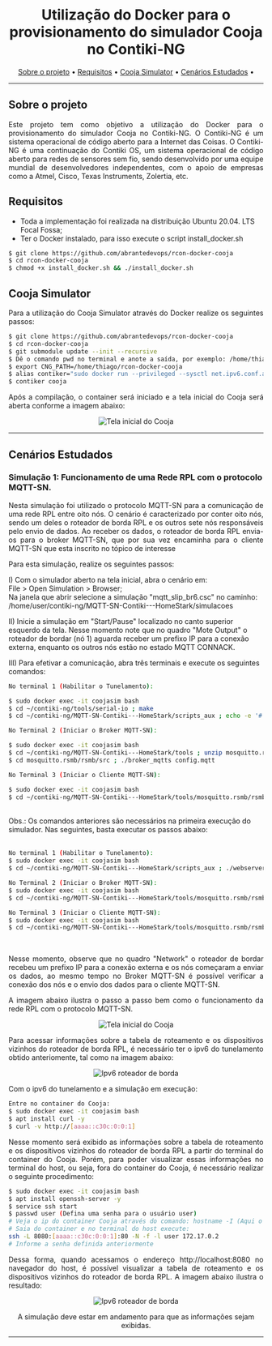 <h1 align="center">Utilização do Docker para o provisionamento do simulador Cooja no Contiki-NG</h1>

<p align="center">
  <a href="#-sobre-o-projeto">Sobre o projeto</a> •
  <a href="#-como-executar-o-projeto">Requisitos</a> •
  <a href="#-prov">Cooja Simulator</a> •
  <a href="#-tecnologias">Cenários Estudados</a> •
  <!-- <a href="#-ref">Referências</a> •
  <a href="#-autor">Autor</a> -->
</p>
<hr>
<h2 id="-sobre-o-projeto">Sobre o projeto</h2>

<p align="justify">Este projeto tem como objetivo a utilização do Docker para o provisionamento do simulador Cooja no Contiki-NG. O Contiki-NG é um sistema operacional de código aberto para a Internet das Coisas. O Contiki-NG é uma continuação do Contiki OS, um sistema operacional de código aberto para redes de sensores sem fio, sendo desenvolvido por uma equipe mundial de desenvolvedores independentes, com o apoio de empresas como a Atmel, Cisco, Texas Instruments, Zolertia, etc.</p>

<h2 id="-como-executar-o-projeto">Requisitos</h2>

<p align="justify">

- Toda a implementação foi realizada na distribuição Ubuntu 20.04. LTS Focal Fossa;
- Ter o Docker instalado, para isso execute o script install_docker.sh</p>

```bash
$ git clone https://github.com/abrantedevops/rcon-docker-cooja
$ cd rcon-docker-cooja
$ chmod +x install_docker.sh && ./install_docker.sh
```

<h2 id="-prov">Cooja Simulator</h2>

<p align="justify">Para a utilização do Cooja Simulator através do Docker realize os seguintes passos:</p>

```bash
$ git clone https://github.com/abrantedevops/rcon-docker-cooja
$ cd rcon-docker-cooja
$ git submodule update --init --recursive
$ Dê o comando pwd no terminal e anote a saída, por exemplo: /home/thiago/rcon-docker-cooja
$ export CNG_PATH=/home/thiago/rcon-docker-cooja
$ alias contiker="sudo docker run --privileged --sysctl net.ipv6.conf.all.disable_ipv6=0 --mount type=bind,source=$CNG_PATH,destination=/home/user/contiki-ng -e DISPLAY=$DISPLAY -e LOCAL_UID=$(id -u $USER) -e LOCAL_GID=$(id -g $USER) -v /tmp/.X11-unix:/tmp/.X11-unix -v /dev/bus/usb:/dev/bus/usb -p 80:80 -ti --name coojasim contiker/contiki-ng"
$ contiker cooja
```

<p align="justify">Após a compilação, o container será iniciado e a tela inicial do Cooja será aberta conforme a imagem abaixo:</p>

<p align="center">
  <img src="img/1.png" alt="Tela inicial do Cooja">
</p>

<hr>

<h2 id="-tecnologias">Cenários Estudados</h2>

<h3>Simulação 1: Funcionamento de uma Rede RPL com o protocolo MQTT-SN.</h3>

<p align="justify">Nesta simulação foi utilizado o protocolo MQTT-SN para a comunicação de uma rede RPL entre oito nós. O cenário é caracterizado por conter oito nós, sendo um deles o roteador de borda RPL e os outros sete nós responsáveis pelo envio de dados. Ao receber os dados, o roteador de borda RPL envia-os para o broker MQTT-SN, que por sua vez encaminha para o cliente MQTT-SN que esta inscrito no tópico de interesse</p>

<p align="justify">Para esta simulação, realize os seguintes passos:</p>

<p align="justify"> 

I) Com o simulador aberto na tela inicial, abra o cenário em:<br>
File > Open Simulation > Browser; <br> Na janela que abrir selecione a simulação "mqtt_slip_br6.csc" no caminho:<br> /home/user/contiki-ng/MQTT-SN-Contiki---HomeStark/simulacoes</p>

II) Inicie a simulação em "Start/Pause" localizado no canto superior esquerdo da tela. Nesse momento note que no quadro "Mote Output" o roteador de bordar (nó 1) aguarda receber um prefixo IP para a conexão externa, enquanto os outros nós estão no estado MQTT CONNACK.

III) Para efetivar a comunicação, abra três terminais e execute os seguintes comandos:

```bash
No terminal 1 (Habilitar o Tunelamento):

$ sudo docker exec -it coojasim bash
$ cd ~/contiki-ng/tools/serial-io ; make
$ cd ~/contiki-ng/MQTT-SN-Contiki---HomeStark/scripts_aux ; echo -e '#!'"/bin/bash\nsudo $HOME/contiki-ng/tools/serial-io/tunslip6 -a 127.0.0.1 aaaa::1/64\n" > webserver_slip.sh ; chmod +x webserver_slip.sh ; ./webserver_slip.sh

No Terminal 2 (Iniciar o Broker MQTT-SN): 

$ sudo docker exec -it coojasim bash
$ cd ~/contiki-ng/MQTT-SN-Contiki---HomeStark/tools ; unzip mosquitto.rsmb.zip 
$ cd mosquitto.rsmb/rsmb/src ; ./broker_mqtts config.mqtt

No Terminal 3 (Iniciar o Cliente MQTT-SN):

$ sudo docker exec -it coojasim bash
$ cd ~/contiki-ng/MQTT-SN-Contiki---HomeStark/tools/mosquitto.rsmb/rsmb/src ; mosquitto_sub -t "#" -v -i t1
```
<br>
Obs.: Os comandos anteriores são necessários na primeira execução do simulador. Nas seguintes, basta executar os passos abaixo:
<br><br>

```bash
No terminal 1 (Habilitar o Tunelamento):
$ sudo docker exec -it coojasim bash
$ cd ~/contiki-ng/MQTT-SN-Contiki---HomeStark/scripts_aux ; ./webserver_slip.sh

No Terminal 2 (Iniciar o Broker MQTT-SN):
$ sudo docker exec -it coojasim bash
$ cd ~/contiki-ng/MQTT-SN-Contiki---HomeStark/tools/mosquitto.rsmb/rsmb/src ; ./broker_mqtts config.mqtt

No Terminal 3 (Iniciar o Cliente MQTT-SN):
$ sudo docker exec -it coojasim bash
$ cd ~/contiki-ng/MQTT-SN-Contiki---HomeStark/tools/mosquitto.rsmb/rsmb/src ; mosquitto_sub -t "#" -v -i t1
```

<br>
<p align="justify"> Nesse momento, observe que no quadro "Network" o roteador de bordar recebeu um prefixo IP para a conexão externa e os nós começaram a enviar os dados, ao mesmo tempo no Broker MQTT-SN é possível verificar a conexão dos nós e o envio dos dados para o cliente MQTT-SN.</p>

<p align="justify">A imagem abaixo ilustra o passo a passo bem como o funcionamento da rede RPL com o protocolo MQTT-SN.</p>
<p align="center">
  <img src="img/2.png" alt="Tela inicial do Cooja">
</p>

<p align="justify">Para acessar informações sobre a tabela de roteamento e os dispositivos vizinhos do roteador de borda RPL, é necessário ter o ipv6 do tunelamento obtido anteriomente, tal como na imagem abaixo:</p>

<p align="center">
  <img src="img/3.png" alt="Ipv6 roteador de borda">
</p>

<p align="justify">Com o ipv6 do tunelamento e a simulação em execução:</p>

```bash
Entre no container do Cooja:
$ sudo docker exec -it coojasim bash 
$ apt install curl -y
$ curl -v http://[aaaa::c30c:0:0:1]
```

<p align="justify">Nesse momento será exibido as informações sobre a tabela de roteamento e os dispositivos vizinhos do roteador de borda RPL a partir do terminal do container do Cooja. Porém, para poder visualizar essas informações no terminal do host, ou seja, fora do container do Cooja, é necessário realizar o seguinte procedimento:</p>

```bash
$ sudo docker exec -it coojasim bash
$ apt install openssh-server -y
$ service ssh start
$ passwd user (Defina uma senha para o usuário user)
# Veja o ip do container Cooja através do comando: hostname -I (Aqui o ip foi: 172.17.0.2)
# Saia do container e no terminal do host execute:
ssh -L 8080:[aaaa::c30c:0:0:1]:80 -N -f -l user 172.17.0.2
# Informe a senha definida anteriormente
```

<p align="justify">Dessa forma, quando acessamos o endereço http://localhost:8080 no navegador do host, é possível visualizar a tabela de roteamento e os dispositivos vizinhos do roteador de borda RPL. A imagem abaixo ilustra o resultado:</p>

<p align="center">
  <img src="img/4.png" alt="Ipv6 roteador de borda">
</p>
<p align="center">A simulação deve estar em andamento para que as informações sejam exibidas.</p>

<hr>

<!-- <h3>Simulação 2: Rede IoT com Banco de dados MYSQL e Grafana</h3> -->

